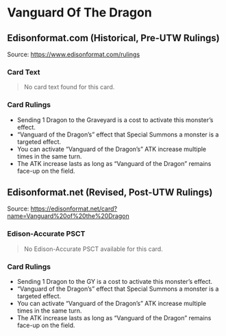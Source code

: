 # Vanguard Of The Dragon

## Edisonformat.com (Historical, Pre-UTW Rulings)

Source: https://www.edisonformat.com/rulings

### Card Text

> No card text found for this card.

### Card Rulings

*   Sending 1 Dragon to the Graveyard is a cost to activate this monster’s effect.
*   “Vanguard of the Dragon’s” effect that Special Summons a monster is a targeted effect.
*   You can activate “Vanguard of the Dragon’s” ATK increase multiple times in the same turn.
*   The ATK increase lasts as long as “Vanguard of the Dragon” remains face-up on the field.

## Edisonformat.net (Revised, Post-UTW Rulings)

Source: https://edisonformat.net/card?name=Vanguard%20of%20the%20Dragon

### Edison-Accurate PSCT

> No Edison-Accurate PSCT available for this card.

### Card Rulings

*   Sending 1 Dragon to the GY is a cost to activate this monster’s effect.
*   “Vanguard of the Dragon’s” effect that Special Summons a monster is a targeted effect.
*   You can activate “Vanguard of the Dragon’s” ATK increase multiple times in the same turn.
*   The ATK increase lasts as long as “Vanguard of the Dragon” remains face-up on the field.
            